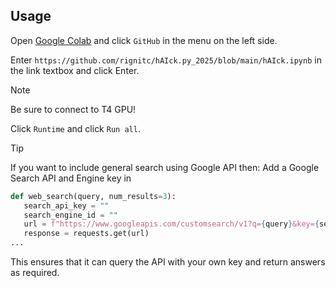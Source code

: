 ## Usage

Open [Google Colab](https://colab.research.google.com) and click `GitHub` in the menu on the left side.

Enter `https://github.com/rignitc/hAIck.py_2025/blob/main/hAIck.ipynb` in the link textbox and click Enter.

> [!NOTE]  
> Be sure to connect to T4 GPU!

Click `Runtime` and click `Run all`.

> [!TIP]
> If you want to include general search using Google API then:
> Add a Google Search API and Engine key in
> ```py
> def web_search(query, num_results=3):
>    search_api_key = ""
>    search_engine_id = ""
>    url = f"https://www.googleapis.com/customsearch/v1?q={query}&key={search_api_key}&cx={search_engine_id}"
>    response = requests.get(url)
> ...
>```
> 
> This ensures that it can query the API with your own key and return answers as required.